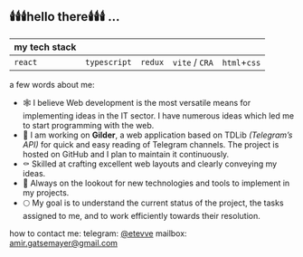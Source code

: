 ## 🕯️🕯️🕯️hello there🕯️🕯️🕯️ …

| my tech stack |     |     |     |     |
| --- | --- | --- | --- | --- |
| `react` | `typescript` | `redux` | `vite` / `CRA` | `html`+`css` |

a few words about me:

- 🕸️ I believe Web development is the most versatile means for implementing ideas in the IT sector. I have numerous ideas which led me to start programming with the web.
- 🦇 I am working on **Gilder**, a web application based on TDLib *(Telegram’s API)* for quick and easy reading of Telegram channels. The project is hosted on GitHub and I plan to maintain it continuously.
- ⚰️ Skilled at crafting excellent web layouts and clearly conveying my ideas.
- 🎃 Always on the lookout for new technologies and tools to implement in my projects.
- 🌕 My goal is to understand the current status of the project, the tasks assigned to me, and to work efficiently towards their resolution.

how to contact me:
telegram: [@etevve](/tmp/.mount_joplinYdg4RR/resources/app.asar/t.me/etevve "t.me/etevve")
mailbox: [amir.gatsemayer@gmail.com](mailto:amir.gatsemayer@gmail.com)
